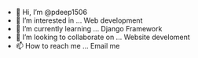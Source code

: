 - 👋 Hi, I’m @pdeep1506
- 👀 I’m interested in ... Web development  
- 🌱 I’m currently learning ... Django Framework
- 💞️ I’m looking to collaborate on ... Website develoment  
- 📫 How to reach me ... Email me

<!---
pdeep1506/pdeep1506 is a ✨ special ✨ repository because its `README.md` (this file) appears on your GitHub profile.
You can click the Preview link to take a look at your changes.
--->
